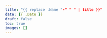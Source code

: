 ```yaml
---
title: "{{ replace .Name "-" " " | title }}"
date: {{ .Date }}
draft: false
toc: true
images: []
---
```


